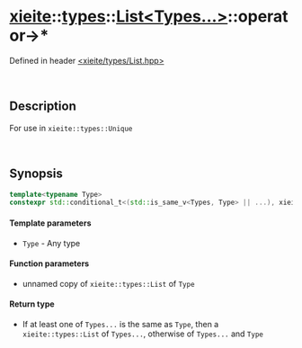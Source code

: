 # [xieite](../../xieite.md)\:\:[types](../../types.md)\:\:[List\<Types...\>](../List.md)\:\:operator-\>*
Defined in header [<xieite/types/List.hpp>](../../../include/xieite/types/List.hpp)

&nbsp;

## Description
For use in `xieite::types::Unique`

&nbsp;

## Synopsis
```cpp
template<typename Type>
constexpr std::conditional_t<(std::is_same_v<Types, Type> || ...), xieite::types::List<Types...>, xieite::types::List<Types..., Type>> operator->*(const xieite::types::List<Type>);
```
#### Template parameters
- `Type` - Any type
#### Function parameters
- unnamed copy of `xieite::types::List` of `Type`
#### Return type
- If at least one of `Types...` is the same as `Type`, then a `xieite::types::List` of `Types...`, otherwise of `Types...` and `Type`
